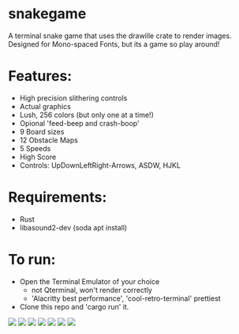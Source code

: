 # snakegame
A terminal snake game that uses the drawille crate to render images. 
Designed for Mono-spaced Fonts, but its a game so play around!

# Features:
  - High precision slithering controls
  - Actual graphics
  - Lush, 256 colors (but only one at a time!)
  - Opional 'feed-beep and crash-boop'
  - 9 Board sizes
  - 12 Obstacle Maps
  - 5 Speeds
  - High Score
  - Controls:  UpDownLeftRight-Arrows,  ASDW,  HJKL

# Requirements:
  - Rust
  - libasound2-dev (soda apt install)

# To run: 
  - Open the Terminal Emulator of your choice
    - not Qterminal, won't render correctly
    - 'Alacritty best performance', 'cool-retro-terminal' prettiest
  - Clone this repo and 'cargo run' it.

![](https://github.com/autotunafish/snakegame/blob/main/img/snake6.jpg)
![](https://github.com/autotunafish/snakegame/blob/main/img/snake7.jpg)
![](https://github.com/autotunafish/snakegame/blob/main/img/snake1.jpg)
![](https://github.com/autotunafish/snakegame/blob/main/img/snake2.jpg)
![](https://github.com/autotunafish/snakegame/blob/main/img/snake3.jpg)
![](https://github.com/autotunafish/snakegame/blob/main/img/snake4.jpg)
![](https://github.com/autotunafish/snakegame/blob/main/img/snake5.jpg)
